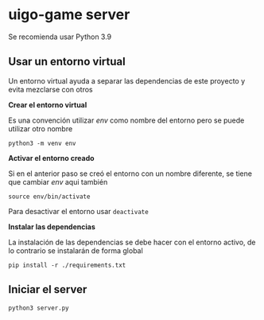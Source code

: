 # uigo-game server

Se recomienda usar Python 3.9

## Usar un entorno virtual

Un entorno virtual ayuda a separar las dependencias de este proyecto y evita mezclarse con otros


**Crear el entorno virtual**

Es una convención utilizar *env* como nombre del entorno pero se puede utilizar otro nombre

```
python3 -m venv env
```

**Activar el entorno creado**

Si en el anterior paso se creó el entorno con un nombre diferente, se tiene que cambiar *env* aqui también

```
source env/bin/activate
```

Para desactivar el entorno usar `deactivate`

**Instalar las dependencias**

La instalación de las dependencias se debe hacer con el entorno activo, de lo contrario se instalarán de forma global

```
pip install -r ./requirements.txt
```

## Iniciar el server

```
python3 server.py
```